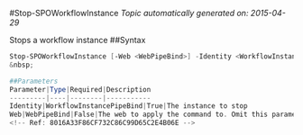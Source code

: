 #Stop-SPOWorkflowInstance
*Topic automatically generated on: 2015-04-29*

Stops a workflow instance
##Syntax
```powershell
Stop-SPOWorkflowInstance [-Web <WebPipeBind>] -Identity <WorkflowInstancePipeBind>```
&nbsp;

##Parameters
Parameter|Type|Required|Description
---------|----|--------|-----------
Identity|WorkflowInstancePipeBind|True|The instance to stop
Web|WebPipeBind|False|The web to apply the command to. Omit this parameter to use the current web.
<!-- Ref: 8016A33F86CF732C86C99D65C2E4B06E -->